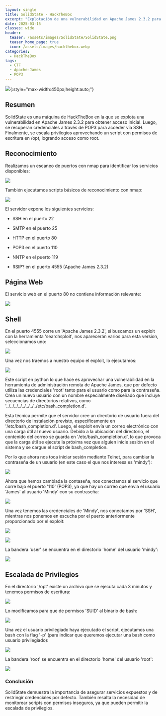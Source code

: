 ```yaml
---
layout: single
title: SolidState - HackTheBox
excerpt: "Explotación de una vulnerabilidad en Apache James 2.3.2 para obtener acceso inicial, recuperación de credenciales a través de POP3 y escalada de privilegios mediante un script en /opt"
date: 2025-03-15
classes: wide
header:
  teaser: /assets/images/SolidState/SolidState.png
  teaser_home_page: true
  icon: /assets/images/hackthebox.webp
categories:
  - HackTheBox
tags:  
  - CTF
  - Apache-James
  - POP3
---
```


![](/assets/images/SolidState/SolidState.png){:style="max-width:450px;height:auto;"}

## Resumen

SolidState es una máquina de HackTheBox en la que se explota una vulnerabilidad en Apache James 2.3.2 para obtener acceso inicial. Luego, se recuperan credenciales a través de POP3 para acceder vía SSH. Finalmente, se escala privilegios aprovechando un script con permisos de escritura en /opt, logrando acceso como root.

## Reconocimiento

Realizamos un escaneo de puertos con nmap para identificar los servicios disponibles:

![](/assets/images/SolidState/Reconocimiento-Puertos.png)

También ejecutamos scripts básicos de reconocimiento con nmap:

![](/assets/images/SolidState/Reconocimiento-Puertos-Scripts.png)

El servidor expone los siguientes servicios:

- SSH en el puerto 22

- SMTP en el puerto 25

- HTTP en el puerto 80

- POP3 en el puerto 110

- NNTP en el puerto 119

- RSIP? en el puerto 4555 (Apache James 2.3.2)

## Página Web

El servicio web en el puerto 80 no contiene información relevante:

![](/assets/images/SolidState/Web.png)

## Shell

En el puerto 4555 corre un 'Apache James 2.3.2', si buscamos un exploit con la herramienta 'searchsploit', nos aparecerán varios para esta version, seleccionamos uno:

![](/assets/images/SolidState/Searchsploit.png)

Una vez nos traemos a nuestro equipo el exploit, lo ejecutamos:

![](/assets/images/SolidState/Run-Exploit.png)

Este script en python lo que hace es aprovechar una vulnerabilidad en la herramienta de administración remota de Apache James, que por defecto utiliza las credenciales 'root' tanto para el usuario como para la contraseña. Crea un nuevo usuario con un nombre especialmente diseñado que incluye secuencias de directorios relativos, como '../../../../../../../../etc/bash_completion.d'.

Esta técnica permite que el servidor cree un directorio de usuario fuera del directorio de instalación previsto, específicamente en '/etc/bash_completion.d'. Luego, el exploit envía un correo electrónico con una carga útil al nuevo usuario. Debido a la ubicación del directorio, el contenido del correo se guarda en '/etc/bash_completion.d', lo que provoca que la carga útil se ejecute la próxima vez que alguien inicie sesión en el sistema y se cargue el script de bash_completion.

Por lo que ahora nos toca iniciar sesión mediante Telnet, para cambiar la contraseña de un usuario (en este caso el que nos interesa es 'mindy'):

![](/assets/images/SolidState/Telnet.png)

Ahora que hemos cambiada la contaseña, nos conectamos al servicio que corre bajo el puerto '110' (POP3), ya que hay un correo que envia el usuario 'James' al usuario 'Mindy' con su contraseña:

![](/assets/images/SolidState/Mail.png)

Una vez tenemos las credenciales de 'Mindy', nos conectamos por 'SSH', mientras nos ponemos en escucha por el puerto anteriormente proporcionado por el exploit:

![](/assets/images/SolidState/SSH.png)

![](/assets/images/SolidState/Shell.png)

La bandera 'user' se encuentra en el directorio 'home' del usuario 'mindy':

![](/assets/images/SolidState/User-Flag.png)

## Escalada de Privilegios

En el directorio '/opt' existe un archivo que se ejecuta cada 3 minutos y tenemos permisos de escritura:

![](/assets/images/SolidState/File.png)

Lo modificamos para que de permisos 'SUID' al binario de bash:

![](/assets/images/SolidState/Content-File.png)

Una vez el usuario privilegiado haya ejecutado el script, ejecutamos una bash con la flag '-p' (para indicar que queremos ejecutar una bash como usuario privilegiado):

![](/assets/images/SolidState/Bash-p.png)

La bandera 'root' se encuentra en el directorio 'home' del usuario 'root':

![](/assets/images/SolidState/Root-Flag.png)

### Conclusión

SolidState demuestra la importancia de asegurar servicios expuestos y de restringir credenciales por defecto. También resalta la necesidad de monitorear scripts con permisos inseguros, ya que pueden permitir la escalada de privilegios.

